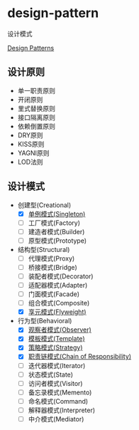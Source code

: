 # design-pattern
设计模式

[Design Patterns](https://sourcemaking.com/design_patterns)

## 设计原则
- 单一职责原则
- 开闭原则
- 里式替换原则
- 接口隔离原则
- 依赖倒置原则
- DRY原则
- KISS原则
- YAGNI原则
- LOD法则


## 设计模式
- 创建型(Creational)
	- [x] [单例模式(Singleton)](./Creational/Singleton)
	- [ ] 工厂模式(Factory)
	- [ ] 建造者模式(Builder)
	- [ ] 原型模式(Prototype)
- 结构型(Structural)
	- [ ] 代理模式(Proxy)
	- [ ] 桥接模式(Bridge)
	- [ ] 装配者模式(Decorator)
	- [ ] 适配器模式(Adapter)
	- [ ] 门面模式(Facade)
	- [ ] 组合模式(Composite)
	- [x] [享元模式(Flyweight)](./Structural/Flyweight)
- 行为型(Behavioral)
	- [x] [观察者模式(Observer)](./Behavioral/Observer)
    - [x] [模板模式(Template)](./Behavioral/Template)
	- [x] [策略模式(Strategy)](./Behavioral/Strategy)
	- [x] [职责链模式(Chain of Responsibility)](./Behavioral/ChainOfResponsibility)
	- [ ] 迭代器模式(Iterator)
	- [ ] 状态模式(State)
	- [ ] 访问者模式(Visitor)
	- [ ] 备忘录模式(Memento)
	- [ ] 命名模式(Command)
	- [ ] 解释器模式(Interpreter)
	- [ ] 中介模式(Mediator)